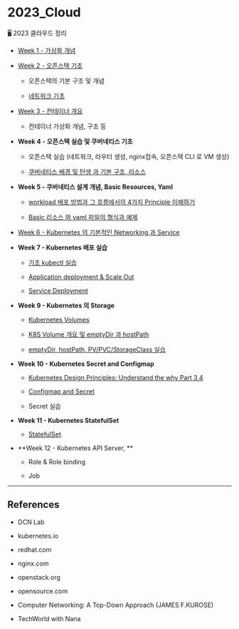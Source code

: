 # 2023_Cloud

🖥 2023 클라우드 정리

- [Week 1 - 가상화 개념](https://github.com/jjaehwi/2023_Cloud/blob/main/Week01/article.md)

- [Week 2 - 오픈스택 기초](https://github.com/jjaehwi/2023_Cloud/blob/main/Week02/article.md)

  - 오픈스택의 기본 구조 및 개념

  - [네트워크 기초](https://github.com/jjaehwi/2023_Cloud/blob/main/Week02/article_network.md)

- [Week 3 - 컨테이너 개요](https://github.com/jjaehwi/2023_Cloud/blob/main/Week03/article.md)

  - 컨테이너 가상화 개념, 구조 등

- **Week 4 - 오픈스택 실습 및 쿠버네티스 기초**

  - 오픈스택 실습 (네트워크, 라우터 생성, nginx접속, 오픈스택 CLI 로 VM 생성)

  - [쿠버네티스 배경 및 탄생 과 기본 구조, 리소스](https://github.com/jjaehwi/2023_Cloud/blob/main/Week04/article.md)

- **Week 5 - 쿠버네티스 설계 개념, Basic Resources, Yaml**

  - [workload 배포 방법과 그 흐름에서의 4가지 Principle 이해하기](https://github.com/jjaehwi/2023_Cloud/blob/main/Week05/article.md)

  - [Basic 리소스 와 yaml 파일의 형식과 예제](https://github.com/jjaehwi/2023_Cloud/blob/main/Week05/articld2.md)

- [Week 6 - Kubernetes 의 기본적인 Networking 과 Service](https://github.com/jjaehwi/2023_Cloud/blob/main/Week06/article.md)

- **Week 7 - Kubernetes 배포 실습**

  - [기초 kubectl 실습](https://github.com/jjaehwi/2023_Cloud/blob/main/Week07/article.md)

  - [Application deployment & Scale Out](https://github.com/jjaehwi/2023_Cloud/blob/main/Week07/article2.md)

  - [Service Deployment](https://github.com/jjaehwi/2023_Cloud/blob/main/Week07/article3.md)

- **Week 9 - Kubernetes 의 Storage**

  - [Kubernetes Volumes](https://github.com/jjaehwi/2023_Cloud/blob/main/Week09/article.md)

  - [K8S Volume 개요 및 emptyDir 과 hostPath](https://github.com/jjaehwi/2023_Cloud/blob/main/Week09/article2.md)

  - [emptyDir, hostPath, PV/PVC/StorageClass 실습](https://github.com/jjaehwi/2023_Cloud/blob/main/Week09/article3.md)

- **Week 10 - Kubernetes Secret and Configmap**

  - [Kubernetes Design Principles: Understand the why Part 3,4](https://github.com/jjaehwi/2023_Cloud/blob/main/Week10/article.md)

  - [Configmap and Secret](https://github.com/jjaehwi/2023_Cloud/blob/main/Week10/article2.md)

  - Secret 실습

- **Week 11 - Kubernetes StatefulSet**

  - [StatefulSet](https://github.com/jjaehwi/2023_Cloud/blob/main/Week11/article.md)

- **Week 12 - Kubernetes API Server, **

  - Role & Role binding

  - Job

---

## References

- DCN Lab

- kubernetes.io

- redhat.com

- nginx.com

- openstack.org

- opensource.com

- Computer Networking: A Top-Down Approach (JAMES F.KUROSE)

- TechWorld with Nana
